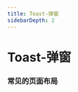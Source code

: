 ```yaml
---
title: Toast-弹窗
sidebarDepth: 2
---
```


# Toast-弹窗

### 常见的页面布局

<ClientOnly>
<layout-demos></layout-demos>
</ClientOnly>